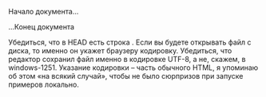 <!DOCTYPE HTML>
<html>

<head>
  <!-- Тег meta для указания кодировки -->
  <meta charset="utf-8">
</head>

<body>

  <p>Начало документа...</p>
  <script>
    alert( 'Привет, Мир!' );
  </script>

  <p>...Конец документа</p>

</body>

</html>
Убедиться, что в HEAD есть строка <meta charset="utf-8">. Если вы будете открывать файл с диска, то именно он укажет браузеру кодировку.
Убедиться, что редактор сохранил файл именно в кодировке UTF-8, а не, скажем, в windows-1251.
Указание кодировки – часть обычного HTML, я упоминаю об этом «на всякий случай», чтобы не было сюрпризов при запуске примеров локально.
